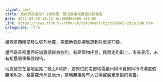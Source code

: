 ```yaml
---
layout: post
title: 墨西哥西南部7.1級地震　暫沒受傷或嚴重損毀報告
date: 2021-09-08 11:35:16.000000000 +08:00
link: https://news.rthk.hk/rthk/ch/component/k2/1609586-20210908.htm
categories: rthk
---
```


墨西哥西南部發生強烈地震，美國地質勘探局錄到強度是7.1級。

墨西哥首都墨西哥城震感較為強烈，有建築物搖晃，民眾走到街上，市長表示，未有接獲嚴重損毀報告。

地震發生在當地星期二晚上8時許，震央位於南部格雷羅州阿卡普爾科市海灘度假勝地附近，格雷羅州州長表示，當地無接獲有人受傷或嚴重損毀的報告。
